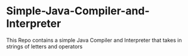 # Simple-Java-Compiler-and-Interpreter
This Repo contains a simple Java Compiler and Interpreter that takes in strings of letters and operators
